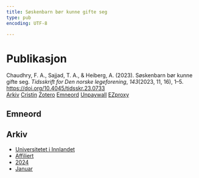 ```yaml
---
title: Søskenbarn bør kunne gifte seg
type: pub
encoding: UTF-8

---
```

<h1>Publikasjon</h1>
<article id="csl-bib-container-2C6V923G" class="csl-bib-container">
  <div class="csl-bib-body"> <div class="csl-entry">Chaudhry, F. A., Sajjad, T. A., &#38; Heiberg, A. (2023). Søskenbarn bør kunne gifte seg. <i>Tidsskrift for Den norske legeforening</i>, <i>143</i>(2023, 11, 16), 1–5. <a href="https://doi.org/10.4045/tidsskr.23.0733">https://doi.org/10.4045/tidsskr.23.0733</a></div> </div>
  <div class="csl-bib-buttons">
    <a href="#taxonomy-article-2C6V923G" alt="archive" class="csl-bib-button">Arkiv</a>
    <a href="https://app.cristin.no/results/show.jsf?id=2231588" alt="Cristin" class="csl-bib-button">Cristin</a>
    <a href="http://zotero.org/groups/5881554/items/2C6V923G" alt="Zotero" class="csl-bib-button">Zotero</a>
    <a href="#keywords-article-2C6V923G" alt="keywords" class="csl-bib-button">Emneord</a>
    <a href="https://tidsskriftet.no/node/63484/pdf" alt="Unpaywall" class="csl-bib-button">Unpaywall</a>
    <a href="https://tidsskriftet.no/node/63484/pdf" alt="EZproxy" class="csl-bib-button">EZproxy</a>
  </div>
  <div id="csl-bib-meta-container-2C6V923G"></div>
</article>
<div id="csl-bib-meta-2C6V923G" class="csl-bib-meta">
  <article id="keywords-article-2C6V923G" class="keywords-article">
    <h1>Emneord</h1>
    
  </article>
  <article id="taxonomy-article-2C6V923G" class="taxonomy-article">
    <h1>Arkiv</h1>
    <ul>
      <li><a href="{{< params subfolder >}}nn/archive/?key=3DCRN523">Universitetet i Innlandet</a></li>
      <li><a href="{{< params subfolder >}}nn/archive/?key=II9RDAME">Affiliert</a></li>
      <li><a href="{{< params subfolder >}}nn/archive/?key=SH3N39AL">2024</a></li>
      <li><a href="{{< params subfolder >}}nn/archive/?key=G3VYDQYD">Januar</a></li>
    </ul>
  </article>
</div>
